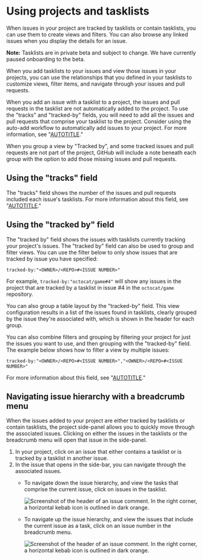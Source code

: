 # Using projects and tasklists

When issues in your project are tracked by tasklists or contain tasklists, you can use them to create views and filters. You can also browse any linked issues when you display the details for an issue.

<div class="ghd-spotlight ghd-spotlight-note border rounded-1 my-3 p-3 f5 color-border-accent-emphasis color-bg-accent">

**Note:** Tasklists are in private beta and subject to change. We have currently paused onboarding to the beta.

</div>

<!-- n.b. separate note on "About tasklists" -->

When you add tasklists to your issues and view those issues in your projects, you can use the relationships that you defined in your tasklists to customize views, filter items, and navigate through your issues and pull requests.

When you add an issue with a tasklist to a project, the issues and pull requests in the tasklist are not automatically added to the project. To use the "tracks" and "tracked-by" fields, you will need to add all the issues and pull requests that comprise your tasklist to the project. Consider using the auto-add workflow to automatically add issues to your project. For more information, see "[AUTOTITLE](/issues/planning-and-tracking-with-projects/automating-your-project/adding-items-automatically)."

When you group a view by "Tracked by", and some tracked issues and pull requests are not part of the project, GitHub will include a note beneath each group with the option to add those missing issues and pull requests.

## Using the "tracks" field

The "tracks" field shows the number of the issues and pull requests included each issue's tasklists. For more information about this field, see "[AUTOTITLE](/issues/planning-and-tracking-with-projects/understanding-fields/about-tracks-and-tracked-by-fields)."

## Using the "tracked by" field

The "tracked by" field shows the issues with tasklists currently tracking your project's issues. The "tracked by" field can also be used to group and filter views. You can use the filter below to only show issues that are tracked by issue you have specified:

```text
tracked-by:"<OWNER>/<REPO>#<ISSUE NUMBER>"
```

For example, `tracked-by:"octocat/game#4"` will show any issues in the project that are tracked by a tasklist in issue #4 in the `octocat/game` repository.

You can also group a table layout by the "tracked-by" field. This view configuration results in a list of the issues found in tasklists, clearly grouped by the issue they're associated with, which is shown in the header for each group.

You can also combine filters and grouping by filtering your project for just the issues you want to use, and then grouping with the "tracked-by" field. The example below shows how to filter a view by multiple issues:

```text
tracked-by:"<OWNER>/<REPO>#<ISSUE NUMBER>","<OWNER>/<REPO>#<ISSUE NUMBER>"
```

For more information about this field, see "[AUTOTITLE](/issues/planning-and-tracking-with-projects/understanding-fields/about-tracks-and-tracked-by-fields)."

## Navigating issue hierarchy with a breadcrumb menu

When the issues added to your project are either tracked by tasklists or contain tasklists, the project side-panel allows you to quickly move through the associated issues. Clicking on either the issues in the tasklists or the breadcrumb menu will open that issue in the side-panel.

1. In your project, click on an issue that either contains a tasklist or is tracked by a tasklist in another issue.
1. In the issue that opens in the side-bar, you can navigate through the associated issues.
   - To navigate down the issue hierarchy, and view the tasks that comprise the current issue, click on issues in the tasklist.  

     ![Screenshot of the header of an issue comment. In the right corner, a horizontal kebab icon is outlined in dark orange.](/assets/images/help/projects-v2/side-panel-tasklist.png)

   - To navigate up the issue hierarchy, and view the issues that include the current issue as a task, click on an issue number in the breadcrumb menu.  

     ![Screenshot of the header of an issue comment. In the right corner, a horizontal kebab icon is outlined in dark orange.](/assets/images/help/projects-v2/breadcrumb-menu.png)
